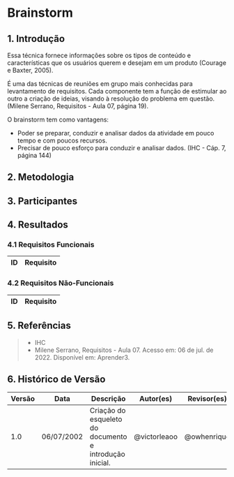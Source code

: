 # Brainstorm

## 1. Introdução
Essa técnica fornece informações sobre os tipos de conteúdo e características que os usuários querem e desejam em um produto (Courage e Baxter, 2005).

É uma das técnicas de reuniões em grupo mais conhecidas para levantamento de requisitos. Cada componente tem a função de estimular ao outro a criação de ideias, visando à resolução do problema em questão. (Milene Serrano, Requisitos - Aula 07, página 19).

O brainstorm tem como vantagens:
- Poder se preparar, conduzir e analisar dados da atividade em pouco tempo e com poucos recursos.
- Precisar de pouco esforço para conduzir e analisar dados.
(IHC - Cáp. 7, página 144)

## 2. Metodologia

## 3. Participantes

## 4. Resultados

### 4.1 Requisitos Funcionais
| ID  | Requisito | 
| :-: | :-------- |

### 4.2 Requisitos Não-Funcionais
| ID  | Requisito | 
| :-: | :-------- |

## 5. Referências
> - IHC
> - Milene Serrano, Requisitos - Aula 07. Acesso em: 06 de jul. de 2022. Disponível em: Aprender3.

## 6. Histórico de Versão
| Versão | Data | Descrição | Autor(es) | Revisor(es) |
| ------ | ---- | --------- | --------- | ----------- |
| 1.0    | 06/07/2002 | Criação do esqueleto do documento e introdução inicial. | @victorleaoo | @owhenrique |